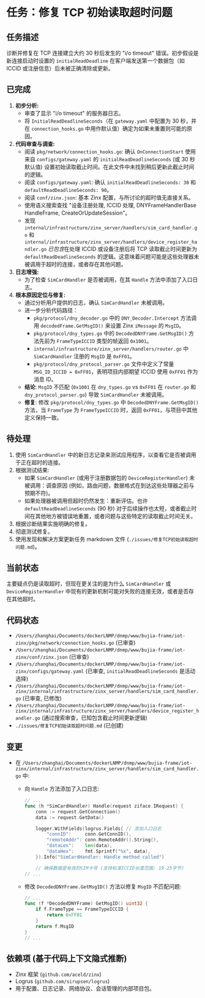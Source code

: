 # 任务：修复 TCP 初始读取超时问题

## 任务描述

诊断并修复在 TCP 连接建立大约 30 秒后发生的 "i/o timeout" 错误。初步假设是新连接启动时设置的 `initialReadDeadline` 在客户端发送第一个数据包（如 ICCID 或注册信息）后未被正确清除或更新。

## 已完成

1.  **初步分析:**
    - 审查了显示 "i/o timeout" 的服务器日志。
    - 将 `InitialReadDeadlineSeconds`（在 `gateway.yaml` 中配置为 30 秒，并在 `connection_hooks.go` 中用作默认值）确定为如果未重置则可能的原因。
2.  **代码审查与调查:**
    - 阅读 `pkg/network/connection_hooks.go`: 确认 `OnConnectionStart` 使用来自 `configs/gateway.yaml` 的 `initialReadDeadlineSeconds` (或 30 秒默认值) 设置初始读取截止时间。在此文件中未找到稍后更新此截止时间的逻辑。
    - 阅读 `configs/gateway.yaml`: 确认 `initialReadDeadlineSeconds: 30` 和 `defaultReadDeadlineSeconds: 90`。
    - 阅读 `conf/zinx.json`: 基本 Zinx 配置，与所讨论的超时值无直接关系。
    - 使用语义搜索查找 "设备注册处理, ICCID 处理, DNYFrameHandlerBase HandleFrame, CreateOrUpdateSession"。
    - 发现 `internal/infrastructure/zinx_server/handlers/sim_card_handler.go` 和 `internal/infrastructure/zinx_server/handlers/device_register_handler.go` *已包含*在处理 ICCID 或设备注册后将 TCP 读取截止时间更新为 `defaultReadDeadlineSeconds` 的逻辑。这意味着问题可能是这些处理器未被调用于超时的连接，或者存在其他问题。
3.  **日志增强:**
    - 为了检查 `SimCardHandler` 是否被调用，在其 `Handle` 方法中添加了入口日志。
4.  **根本原因定位与修复:**
    - 通过分析用户提供的日志，确认 `SimCardHandler` 未被调用。
    - 进一步分析代码路径：
      - `pkg/protocol/dny_decoder.go` 中的 `DNY_Decoder.Intercept` 方法调用 `decodedFrame.GetMsgID()` 来设置 Zinx `iMessage` 的 `MsgID`。
      - `pkg/protocol/dny_types.go` 中的 `DecodedDNYFrame.GetMsgID()` 方法先前为 `FrameTypeICCID` 类型的帧返回 `0x1001`。
      - `internal/infrastructure/zinx_server/handlers/router.go` 中 `SimCardHandler` 注册的 `MsgID` 是 `0xFF01`。
      - `pkg/protocol/dny_protocol_parser.go` 文件中定义了常量 `MSG_ID_ICCID = 0xFF01`，表明项目内部期望 ICCID 使用 `0xFF01` 作为消息 ID。
    - **结论**: `MsgID` 不匹配 (`0x1001` 在 `dny_types.go` vs `0xFF01` 在 `router.go` 和 `dny_protocol_parser.go`) 导致 `SimCardHandler` 未被调用。
    - **修复**: 修改 `pkg/protocol/dny_types.go` 中 `DecodedDNYFrame.GetMsgID()` 方法，当 `FrameType` 为 `FrameTypeICCID` 时，返回 `0xFF01`，与项目中其他定义保持一致。

## 待处理

1.  使用 `SimCardHandler` 中的新日志记录来测试应用程序，以查看它是否被调用于正在超时的连接。
2.  根据测试结果:
    - 如果 `SimCardHandler` (或用于注册数据包的 `DeviceRegisterHandler`) 未被调用：调查原因 (例如，路由问题，数据格式在到达这些处理器之前与预期不符)。
    - 如果处理器被调用但超时仍然发生：重新评估。也许 `defaultReadDeadlineSeconds` (90 秒) 对于后续操作也太短，或者截止时间在其他地方被错误地重置，或者问题与这些特定的读取截止时间无关。
3.  根据诊断结果实施明确的修复。
4.  彻底测试修复。
5.  使用发现和解决方案更新任务 markdown 文件 (`./issues/修复TCP初始读取超时问题.md`)。

## 当前状态

主要疑点仍是读取超时，但现在更关注的是为什么 `SimCardHandler` 或 `DeviceRegisterHandler` 中现有的更新机制可能对失败的连接无效，或者是否存在其他超时。

## 代码状态

- `/Users/zhanghai/Documents/dockerLNMP/dnmp/www/bujia-frame/iot-zinx/pkg/network/connection_hooks.go` (已审查)
- `/Users/zhanghai/Documents/dockerLNMP/dnmp/www/bujia-frame/iot-zinx/conf/zinx.json` (已审查)
- `/Users/zhanghai/Documents/dockerLNMP/dnmp/www/bujia-frame/iot-zinx/configs/gateway.yaml` (已审查, `initialReadDeadlineSeconds` 是活动选择)
- `/Users/zhanghai/Documents/dockerLNMP/dnmp/www/bujia-frame/iot-zinx/internal/infrastructure/zinx_server/handlers/sim_card_handler.go` (已审查, 已修改)
- `/Users/zhanghai/Documents/dockerLNMP/dnmp/www/bujia-frame/iot-zinx/internal/infrastructure/zinx_server/handlers/device_register_handler.go` (通过搜索审查，已知包含截止时间更新逻辑)
- `./issues/修复TCP初始读取超时问题.md` (已创建)

## 变更

- 在 `/Users/zhanghai/Documents/dockerLNMP/dnmp/www/bujia-frame/iot-zinx/internal/infrastructure/zinx_server/handlers/sim_card_handler.go` 中:

  - 向 `Handle` 方法添加了入口日志:

    ```go
    // ...
    func (h *SimCardHandler) Handle(request ziface.IRequest) {
        conn := request.GetConnection()
        data := request.GetData()

        logger.WithFields(logrus.Fields{ // 添加入口日志
            "connID":     conn.GetConnID(),
            "remoteAddr": conn.RemoteAddr().String(),
            "dataLen":    len(data),
            "dataHex":    fmt.Sprintf("%x", data),
        }).Info("SimCardHandler: Handle method called")

        // 确保数据是有效的SIM卡号 (支持标准ICCID长度范围: 19-25字节)
    // ...
    ```

  - 修改 `DecodedDNYFrame.GetMsgID()` 方法以修复 `MsgID` 不匹配问题:

    ```go
    // ...
    func (f *DecodedDNYFrame) GetMsgID() uint32 {
        if f.FrameType == FrameTypeICCID {
            return 0xFF01
        }
        return f.MsgID
    }
    // ...
    ```

## 依赖项 (基于代码上下文隐式推断)

- Zinx 框架 (`github.com/aceld/zinx`)
- Logrus (`github.com/sirupsen/logrus`)
- 用于配置、日志记录、网络协议、会话管理的内部项目包。
